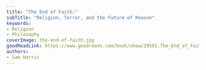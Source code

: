 ```yaml
---
title: "The End of Faith:"
subTitle: "Religion, Terror, and the Future of Reason"
keywords:
- Religion
- Philosophy
coverImage: the-end-of-faith.jpg
goodReadLink: https://www.goodreads.com/book/show/29501.The_End_of_Faith
authors:
- Sam Harris
---
```

